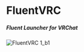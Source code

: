 # FluentVRC
##### Fluent Launcher for VRChat
![FluentVRC 1_b1](https://github.com/user-attachments/assets/c1699f06-06a2-4225-b5e7-b036faf79c74)
